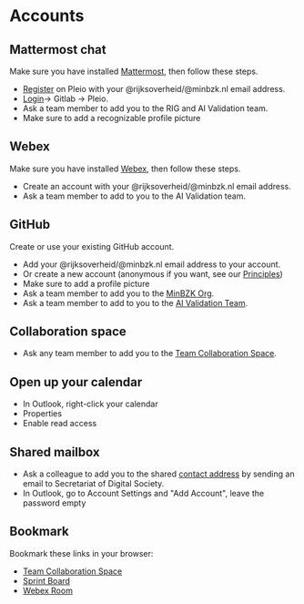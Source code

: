 # Accounts

## Mattermost chat

Make sure you have installed [Mattermost](dev-machine.md#communication), then follow these steps.

- [Register](https://realisatieibds.pleio.nl/register) on Pleio with your @rijksoverheid/@minbzk.nl email address.
- [Login](https://digilab.overheid.nl/chat/login)-> Gitlab -> Pleio.
- Ask a team member to add you to the RIG and AI Validation team.
- Make sure to add a recognizable profile picture

## Webex

Make sure you have installed [Webex](dev-machine.md#communication), then follow these steps.

- Create an account with your @rijksoverheid/@minbzk.nl email address.
- Ask a team member to add to you to the AI Validation team.

## GitHub

Create or use your existing GitHub account.

- Add your @rijksoverheid/@minbzk.nl email address to your account.
- Or create a new account (anonymous if you want, see our [Principles](../principles.md))
- Make sure to add a profile picture
- Ask a team member to add you to the [MinBZK Org](https://github.com/orgs/MinBZK).
- Ask a team member to add to you to the [AI Validation Team](https://github.com/orgs/MinBZK/teams/ai-validation-team).

## Collaboration space

- Ask any team member to add you to the [Team Collaboration Space](https://www.samenwerkruimten.nl/teamsites/ai-validatie-team).

## Open up your calendar

- In Outlook, right-click your calendar
- Properties
- Enable read access

## Shared mailbox

- Ask a colleague to add you to the shared [contact address](../../about/contact.md) by sending an email to Secretariat
  of Digital Society.
- In Outlook, go to Account Settings and "Add Account", leave the password empty

## Bookmark

Bookmark these links in your browser:

- [Team Collaboration Space](https://www.samenwerkruimten.nl/teamsites/ai-validatie-team)
- [Sprint Board](https://github.com/orgs/MinBZK/projects/7)
- [Webex Room](https://rijksvideo.webex.com/rijksvideo-du/j.php?MTID=mefba1dbb67959de6461040f02aadf353)
